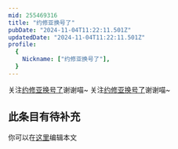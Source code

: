 ```yaml
---
mid: 255469316
title: "约修亚换号了"
pubDate: "2024-11-04T11:22:11.501Z"
updatedDate: "2024-11-04T11:22:11.501Z"
profile:
  {
    Nickname: ["约修亚换号了"],
  }
---
```


关注[约修亚换号了](https://space.bilibili.com/255469316)谢谢喵~ 关注[约修亚换号了](https://space.bilibili.com/255469316)谢谢喵~

## 此条目有待补充
你可以在[这里](https://github.com/Yuhanawa/VTuber.ICU/edit/master/src/content/v/约修亚换号了/index.md)编辑本文
